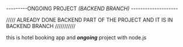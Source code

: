 
---------ONGOING PROJECT *(BACKEND BRANCH)* --------------------

///// ALREADY DONE BACKEND PART OF THE PROJECT AND IT IS IN BACKEND BRANCH ///////////

this is hotel booking app and ***ongoing*** project with node.js

